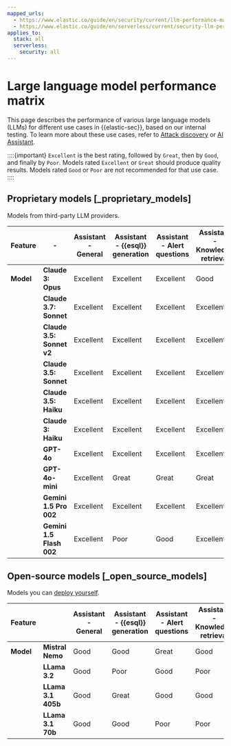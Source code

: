 ```yaml
---
mapped_urls:
  - https://www.elastic.co/guide/en/security/current/llm-performance-matrix.html
  - https://www.elastic.co/guide/en/serverless/current/security-llm-performance-matrix.html
applies_to:
  stack: all
  serverless:
    security: all
---
```


# Large language model performance matrix

This page describes the performance of various large language models (LLMs) for different use cases in {{elastic-sec}}, based on our internal testing. To learn more about these use cases, refer to [Attack discovery](/solutions/security/ai/attack-discovery.md) or [AI Assistant](/solutions/security/ai/ai-assistant.md).

::::{important}
`Excellent` is the best rating, followed by `Great`, then by `Good`, and finally by `Poor`. Models rated `Excellent` or `Great` should produce quality results. Models rated `Good` or `Poor` are not recommended for that use case.
::::



## Proprietary models [_proprietary_models]

Models from third-party LLM providers.

| **Feature** | - | **Assistant - General** | **Assistant - {{esql}} generation** | **Assistant - Alert questions** | **Assistant - Knowledge retrieval** | **Attack Discovery** | **AI-powered SIEM migration** |
| --- | --- | --- | --- | --- | --- | --- | --- |
| **Model** | **Claude 3: Opus** | Excellent | Excellent | Excellent | Good | Great | Good
|  | **Claude 3.7: Sonnet**      | Excellent | Excellent | Excellent | Excellent | Excellent | Excellent
|  | **Claude 3.5: Sonnet v2**   | Excellent | Excellent | Excellent | Excellent | Great | Excellent
|  | **Claude 3.5: Sonnet**      | Excellent | Excellent | Excellent | Excellent | Excellent | Excellent
|  | **Claude 3.5: Haiku**       | Excellent | Excellent | Excellent | Excellent | Poor | Poor
|  | **Claude 3: Haiku**         | Excellent | Excellent | Excellent | Excellent | Poor | Poor
|  | **GPT-4o**                  | Excellent | Excellent | Excellent | Excellent | Great | Great
|  | **GPT-4o-mini**             | Excellent | Great | Great | Great | Poor | Good
|  | **Gemini 1.5 Pro 002**      | Excellent | Excellent | Excellent | Excellent | Excellent | Great
|  | **Gemini 1.5 Flash 002**    | Excellent | Poor | Good | Excellent | Poor | Excellent


## Open-source models [_open_source_models]

Models you can [deploy yourself](/solutions/security/ai/connect-to-own-local-llm.md).

| **Feature** |  | **Assistant - General** | **Assistant - {{esql}} generation** | **Assistant - Alert questions** | **Assistant - Knowledge retrieval** | **Attack Discovery** |
| --- | --- | --- | --- | --- | --- | --- |
| **Model** | **Mistral Nemo** | Good | Good | Great | Good | Poor |
|  | **LLama 3.2** | Good | Poor | Good | Poor | Poor |
|  | **LLama 3.1 405b** | Good | Great | Good | Good | Poor |
|  | **LLama 3.1 70b** | Good | Good | Poor | Poor | Poor |
